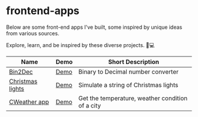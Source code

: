 # frontend-apps

Below are some front-end apps I've built, some inspired by unique ideas from various sources.

Explore, learn, and be inspired by these diverse projects. 🚀💻

| Name | Demo | Short Description |
| ------------- | ------------- |------------- |
| [Bin2Dec](https://github.com/hunterbiu1205/Bin2dec) | [Demo ](https://4q5lqd-3000.csb.app/) |Binary to Decimal number converter| 
| [Christmas lights](https://github.com/hunterbiu1205/Christmas-lights) | [Demo ](https://m7qv6t-1234.csb.app/) |Simulate a string of Christmas lights| 
| [CWeather app](https://github.com/hunterbiu1205/Weather-app) | [Demo ](https://hntgn2-1234.csb.app/) |Get the temperature, weather condition of a city| 


